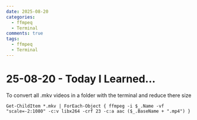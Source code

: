 ```yaml
---
date: 2025-08-20
categories:
  - ffmpeq
  - Terminal
comments: true
tags:
  - ffmpeq
  - Terminal
---
```


# 25-08-20 - Today I Learned...
To convert all .mkv videos in a folder with the terminal and reduce there size
```
Get-ChildItem *.mkv | ForEach-Object { ffmpeg -i $_.Name -vf "scale=-2:1080" -c:v libx264 -crf 23 -c:a aac ($_.BaseName + ".mp4") }
```